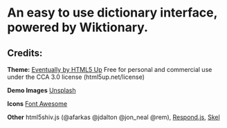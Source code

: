 # An easy to use dictionary interface, powered by Wiktionary.

## Credits:

**Theme:** 
	[Eventually by HTML5 Up](https://html5up.net/eventually)
	Free for personal and commercial use under the CCA 3.0 license (html5up.net/license)
	
**Demo Images** [Unsplash](https://unsplash.com)
	
**Icons** [Font Awesome](https://fortawesome.github.com/Font-Awesome)
	
**Other** html5shiv.js (@afarkas @jdalton @jon_neal @rem), [Respond.js](https://j.mp/respondjs), [Skel](https://skel.io)

